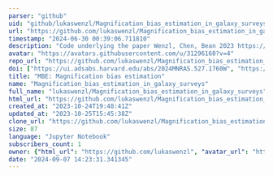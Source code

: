 ```yaml
---
parser: "github"
uid: "github/lukaswenzl/Magnification_bias_estimation_in_galaxy_surveys"
url: "https://github.com/lukaswenzl/Magnification_bias_estimation_in_galaxy_surveys"
timestamp: "2024-06-30 00:39:06.711810"
description: "Code underlying the paper Wenzl, Chen, Bean 2023 https://arxiv.org/abs/2308.05892"
avatar: "https://avatars.githubusercontent.com/u/31296160?v=4"
repo_url: "https://github.com/lukaswenzl/Magnification_bias_estimation_in_galaxy_surveys"
doi: ["https://ui.adsabs.harvard.edu/abs/2024MNRAS.527.1760W", "https://ui.adsabs.harvard.edu/abs/2024ascl.soft06019W/abstract"]
title: "MBE: Magnification bias estimation"
name: "Magnification_bias_estimation_in_galaxy_surveys"
full_name: "lukaswenzl/Magnification_bias_estimation_in_galaxy_surveys"
html_url: "https://github.com/lukaswenzl/Magnification_bias_estimation_in_galaxy_surveys"
created_at: "2023-10-24T19:48:41Z"
updated_at: "2023-10-25T15:45:38Z"
clone_url: "https://github.com/lukaswenzl/Magnification_bias_estimation_in_galaxy_surveys.git"
size: 87
language: "Jupyter Notebook"
subscribers_count: 1
owner: {"html_url": "https://github.com/lukaswenzl", "avatar_url": "https://avatars.githubusercontent.com/u/31296160?v=4", "login": "lukaswenzl", "type": "User"}
date: "2024-09-07 14:23:31.341345"
---
```

